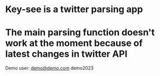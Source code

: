 # Key-see is a twitter parsing app

# The main parsing function doesn't work at the moment because of latest changes in twitter API

Demo user:
demo@demo.com
demo2023
